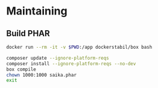 # Maintaining

## Build PHAR

```sh
docker run --rm -it -v $PWD:/app dockerstabil/box bash

composer update --ignore-platform-reqs
composer install --ignore-platform-reqs --no-dev
box compile
chown 1000:1000 saika.phar
exit
```
